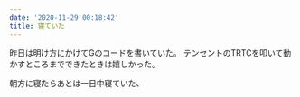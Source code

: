 ```yaml
---
date: '2020-11-29 00:18:42'
title: 寝ていた
---
```


昨日は明け方にかけてGのコードを書いていた。
テンセントのTRTCを叩いて動かすところまでできたときは嬉しかった。

朝方に寝たらあとは一日中寝ていた、